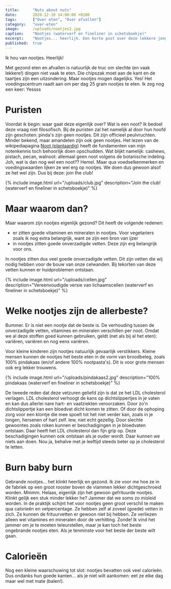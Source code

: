 ```yaml
---
title:      "Nuts about nuts"
date:       2020-12-10 14:00:00 +0200
tags:       ["Over eten", "Over afvallen"]
category:   "over-eten"
image:      /uploads/nootjes2.jpg
caption:    "Nootjes (waterverf en fineliner in schetsboekje)"
excerpt:    "Nootjes... heerlijk. Een korte post over deze lekkere jongens."
published:  true
---
```


Ik hou van nootjes. Heerlijk! 

Met gezond eten en afvallen is natuurlijk de truc om slechte (en vaak lekkere!) dingen niet vaak te eten. Die chipszak moet aan de kant en de taartjes zijn een uitzondering. Maar nootjes mogen dagelijks. Yes! Het voedingscentrum raadt aan om per dag 25 gram nootjes te eten. Ik zeg nog een keer: Yessss

# Puristen

Voordat ik begin: waar gaat deze eigenlijk over? Wat is een noot? Ik bedoel deze vraag niet filosofisch. Bij de puristen zal het namelijk al door hun hoofd zijn geschoten: pinda's zijn geen nootjes. Dit zijn officieel peulvruchten. Minder bekend, maar amandelen zijn ook geen nootjes. Het lezen van de wikipediapagina [Noot (plantaardig)](https://nl.wikipedia.org/wiki/Noot_(plantaardig)) heeft de fundamenten van mijn notenkennis toch behoorlijk doen opschudden. Wat blijkt namelijk: cashews, pistach, pecan, walnoot: allemaal geen noot volgens de botanische indeling. Joh, wat is dan nog wel een noot?? Hemel. Maar qua voedselkenmerken en voedingswaarden lijken ze wel erg op nootjes. We doen dus gewoon alsof ze het wel zijn. Dus bij deze: join the club!

{% include image.html url="/uploads/club.jpg" description="Join the club! (waterverf en fineliner in schetsboekje)" %}

# Maar waarom dan?

Maar waarom zijn nootjes eigenlijk gezond? 
Dit heeft de volgende redenen: 
- er zitten goede vitaminen en mineralen in nootjes. Voor vegetariers zoals ik nog extra belangrijk, want ze zijn een bron van ijzer
- in nootjes zitten goede onverzadigde vetten. Deze zijn erg belangrijk voor ons.

In nootjes zitten dus veel goede onverzadigde vetten. Dit zijn vetten die wij nodig hebben voor de bouw van onze celwanden. Bij tekorten van deze vetten kunnen er huidproblemen ontstaan.

{% include image.html url="/uploads/cellen.jpg" description="Vereenvoudigde versie van lichaamscellen (waterverf en fineliner in schetsboekje)" %}

# Welke nootjes zijn de allerbeste?

Bummer. Er is niet een nootje dat de beste is. De verhouding tussen de onverzadigde vetten, vitamines en mineralen verschillen per noot. Omdat we al deze stoffen goed kunnen gebruiken, geldt (net als bij al het eten): variëren, variëren en nog eens variëren. 

Voor kleine kinderen zijn nootjes natuurlijk gevaarlijk verstikkers. Kleine mensen kunnen de nootjes het beste eten in de vorm van broodbeleg, zoals 100% pindakaas (en/of andere 100% nootpasta's). Dit is voor grote mensen ook erg lekker trouwens. 

{% include image.html url="/uploads/pindakaas2.jpg" description="100% pindakaas (waterverf en fineliner in schetsboekje)" %}

De tweede reden dat deze vetzuren geliefd zijn is dat ze het LDL cholesterol verlagen. LDL cholesterol verhoogt de kans op dichtslippertjes in je vaten en kan dus allerlei nare hart- en vaatziekten veroorzaken. Door zo'n dichtslippertje kan een bloedvat dicht komen te zitten. Of door de ophoping zorg voor een klontje die mee spoelt tot het niet verder kan, zoals in je longen, hersenen of hart zelf. Iew, niet echt gezellig. Door slechte gewoontes zoals roken kunnen er beschadigingen in je bloedvaten ontstaan. Daar heeft het LDL cholesterol dan fijn grip op. Deze beschadigingen kunnen ook ontstaan als je ouder wordt. Daar kunnen we niets aan doen. Nou ja, behalve met je leeftijd steeds beter op je cholesterol te letten.

# Burn baby burn

Gebrande nootjes... het klinkt heerlijk en gezond. Ik zie voor me hoe ze in de fabriek op een groot rooster boven de vlammen lekker dichtgeschroeid worden. Mmmm. Helaas, eigenlijk zijn het gewoon gefrituurde nootjes. Klinkt gelijk een stuk minder lekker he? Jammer dat we soms zo misleid worden. In de praktijk schijnt het voor nootjes geen groot verschil te maken qua calorieën en vetpercentage. Ze hebben zelf al zoveel (goede) vetten in zich. Ze kunnen de frituurvetten er gewoon niet bij hebben. Ze verliezen alleen wel vitamines en mineralen door de verhitting. Zonde! Ik vind het jammer om je te moeten teleurstellen, maar je kan toch het beste ongebrande nootjes eten. Als je tenminste voor het beste der beste wilt gaan.

# Calorieën

Nog een kleine waarschuwing tot slot: nootjes bevatten ook veel calorieën. Dus ondanks hun goede kanten... als je niet wilt aankomen: eet ze elke dag maar wel met mate (balen!). 
